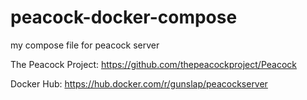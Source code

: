 # peacock-docker-compose
my compose file for peacock server





      
The Peacock Project: https://github.com/thepeacockproject/Peacock

Docker Hub: https://hub.docker.com/r/gunslap/peacockserver
